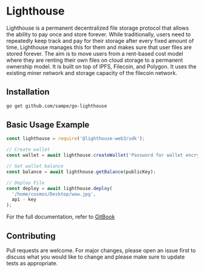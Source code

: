 # Lighthouse

Lighthouse is a permanent decentralized file storage protocol that allows the ability to pay once and store forever. While traditionally, users need to repeatedly keep track and pay for their storage after every fixed amount of time, Lighthouse manages this for them and makes sure that user files are stored forever. The aim is to move users from a rent-based cost model where they are renting their own files on cloud storage to a permanent ownership model. It is built on top of IPFS, Filecoin, and Polygon. It uses the existing miner network and storage capacity of the filecoin network.

## Installation

```bash
go get github.com/sampe/go-lighthouse
```

## Basic Usage Example

```javascript
const lighthouse = require('@lighthouse-web3/sdk');

// Create wallet
const wallet = await lighthouse.createWallet('Password for wallet encryption');

// Get wallet balance
const balance = await lighthouse.getBalance(publicKey);

// Deploy File
const deploy = await lighthouse.deploy(
  '/home/cosmos/Desktop/wow.jpg',
  api - key
);
```

For the full documentation, refer to [GitBook](https://lighthouse-storage.gitbook.io/lighthouse/)

## Contributing

Pull requests are welcome. For major changes, please open an issue first to discuss what you would like to change and please make sure to update tests as appropriate.
